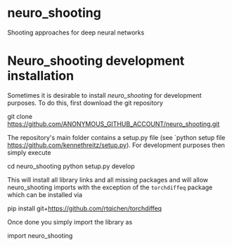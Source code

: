 # neuro_shooting
Shooting approaches for deep neural networks

# Neuro_shooting development installation

Sometimes it is desirable to install *neuro_shooting* for development purposes. To do this, first download the git repository

   git clone https://github.com/ANONYMOUS_GITHUB_ACCOUNT/neuro_shooting.git

The repository's main folder contains a setup.py file (see `python setup file https://github.com/kennethreitz/setup.py). 
For development purposes then simply execute

   cd neuro_shooting
   python setup.py develop

This will install all library links and all missing packages and will allow neuro_shooting imports with the exception of the `torchdiffeq` package which can be installed via

   pip install git+https://github.com/rtqichen/torchdiffeq
   
Once done you simply import the library as

import neuro_shooting


